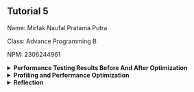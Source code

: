 ## Tutorial 5

Name: Mirfak Naufal Pratama Putra

Class: Advance Programming B

NPM: 2306244961

<details>
<summary><b>Performance Testing Results Before And After Optimization</b></summary>

## 1. Performance Testing Results Before Optimization

### /all-student-name endpoint

#### View Results Tree

#### View Result In Table

#### Summary Report

#### CLI Test

### /highest-gpa endpoint

#### View Results Tree

#### View Result In Table

#### Summary Report

#### CLI Test

## 2. Performance Testing Results After Optimization

### /all-student-name endpoint

#### View Results Tree

#### View Result In Table

#### Summary Report

#### CLI Test

### /highest-gpa endpoint

#### View Results Tree

#### View Result In Table

#### Summary Report

#### CLI Test
</details>

<details>
<summary><b>Profiling and Performance Optimization</b></summary>

#### 1. /all-student Endpoint

**Before Optimization:**
CPU Time: 805ms \
**After Optimization:**
CPU Time: 98ms \
**87.84% of improvement**
---

#### 2. /all-student-name Endpoint

**Before Optimization:** \
Average Time: 64 ms \
Min Time: 52 ms \
Max Time: 125 ms\
**After Optimization:** \
Average Time: 25 ms \
Min Time: 8 ms \
Max Time: 143 ms \
**60.94% of improvement on average time**

---

#### **3. /highest-gpa Endpoint**
**Before Optimization:** \
Average Time: 26 ms \
Min Time: 24 ms \
Max Time: 39 ms\
**After Optimization:** \
Average Time: 5 ms \
Min Time: 5 ms \
Max Time: 7 ms \
**80.77% of improvement on average time**
---
</details>

<details>
<summary><b>Reflection</b></summary>

### 1. What is the difference between the approach of performance testing with JMeter and profiling with IntelliJ Profiler in the context of optimizing application performance?
#### JMeter focuses on system-wide performance by simulating user loads to measure response times, throughput, and server resource usage under stress, making it ideal for identifying bottlenecks in architecture like network latency or database capacity. In contrast, IntelliJ Profiler targets code-level inefficiencies, analyzing CPU usage, memory allocation, and thread activity to pinpoint inefficient methods or memory leaks within the application. While JMeter evaluates external behavior under load, IntelliJ Profiler dives into internal operations for granular optimization.

### 2. How does the profiling process help you in identifying and understanding the weak points in your application?
#### Profiling identifies weak points by highlighting hotspots (methods consuming excessive resources), memory leaks, inefficient database queries, and thread contention. It provides detailed metrics on CPU usage, memory allocation, and method execution times, enabling developers to understand the root causes of inefficiencies and prioritize optimizations effectively.

### 3. Do you think IntelliJ Profiler is effective in assisting you to analyze and identify bottlenecks in your application code?
#### Yes, IntelliJ Profiler is highly effective, it provides real-time feedback and detailed insights into CPU, memory, and thread activity. It helps pinpoint inefficient code blocks and allows direct navigation to problematic areas, though its effectiveness depends on the developer’s ability to interpret and act on the data.

### 4. What are the main challenges you face when conducting performance testing and profiling, and how do you overcome these challenges?
#### Challenges:
#### 1. Navigating around the profiling tools: This is the second time I used profiling, so it's pretty hard to navigate around.
#### 2. Inconsistencies on profiling results: JIT compiler on the JVM is not yet optimal on the first run of the profiling test
#### How I overcame the challenges:
#### 1. Getting used to the tools, once I'm used to it, it's actually not that hard
#### 2. Repeatedly run the profiling test until I got consistent results.

### 5. What are the main benefits you gain from using IntelliJ Profiler for profiling your application code?
#### IntelliJ Profiler offers precision in identifying inefficient code, integrates seamlessly with IntelliJ IDEA, and provides comprehensive metrics on CPU, memory, and threads. Its real-time feedback and actionable insights make it a powerful tool for optimizing application performance efficiently.

### 6. How do you handle situations where the results from profiling with IntelliJ Profiler are not entirely consistent with findings from performance testing using JMeter?
#### When inconsistencies arise, cross-validate findings, focus on overlapping metrics, and re-run tests with adjusted parameters. Understand the context of each tool’s results, collaborate with team members for additional perspectives, and prioritize addressing issues that align across both tools to ensure accurate optimization.

### 7. What strategies do you implement in optimizing application code after analyzing results from performance testing and profiling? How do you ensure the changes you make do not affect the application's functionality?
#### Strategies: 
#### 1. **Minimize Data Retrieval:** Fetch only required fields instead of entire objects to reduce memory usage and processing overhead.
#### 2. **Efficient String Concatenation:** Use `String.join` or `Collectors.joining` instead of manual concatenation to avoid creating multiple intermediate `String` objects.
#### 3. **Use Built-in Utilities:** Replace manual loops and trimming logic with optimized utilities like `Optional`, `Stream`, and `Collectors`.

#### Ensuring Functionality Is Not Affected:
####  **Performance Validation:** Used profiling tools to validate that optimizations achieve desired performance gains without side effects.

</details>